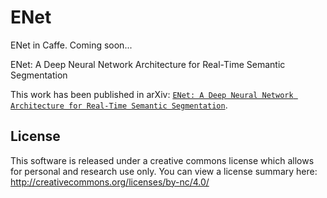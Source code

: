 # ENet
ENet in Caffe. Coming soon...

ENet: A Deep Neural Network Architecture for Real-Time Semantic Segmentation

This work has been published in arXiv: [`ENet: A Deep Neural Network Architecture for Real-Time Semantic Segmentation`](https://arxiv.org/abs/1606.02147).


## License

This software is released under a creative commons license which allows for personal and research use only. You can view a license summary here: http://creativecommons.org/licenses/by-nc/4.0/
